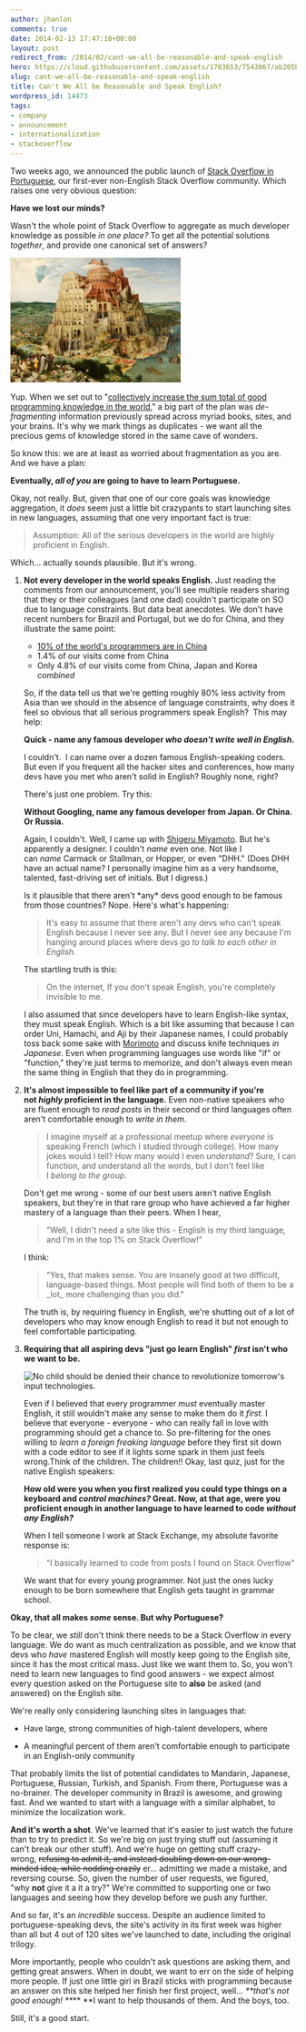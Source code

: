 ```yaml
---
author: jhanlon
comments: true
date: 2014-02-13 17:47:18+00:00
layout: post
redirect_from: /2014/02/cant-we-all-be-reasonable-and-speak-english
hero: https://cloud.githubusercontent.com/assets/1703653/7543067/ab205bb8-f58f-11e4-8820-18f05ed3cd37.jpg
slug: cant-we-all-be-reasonable-and-speak-english
title: Can't We All be Reasonable and Speak English?
wordpress_id: 14473
tags:
- company
- announcement
- internationalization
- stackoverflow
---
```


Two weeks ago, we announced the public launch of [Stack Overflow in Portuguese](http://pt.stackoverflow.com), our first-ever non-English Stack Overflow community. Which raises one very obvious question:

**Have we lost our minds?**

Wasn't the whole point of Stack Overflow to aggregate as much developer knowledge as possible _in one place?_ To get all the potential solutions _together_, and provide one canonical set of answers?

<img src="/images/wordpress/800px-Pieter_Bruegel_the_Elder_-_The_Tower_of_Babel_Vienna_-_Google_Art_Project_-_edited-300x219.jpg" alt="We are aware that, 'Let's all try speaking speaking different languages!' hasn't always worked out for the best.">

Yup. When we set out to "[collectively increase the sum total of good programming knowledge in the world](http://www.codinghorror.com/blog/2008/04/introducing-stackoverflow-com.html)," a big part of the plan was _de-fragmenting_ information previously spread across myriad books, sites, and your brains. It's why we mark things as duplicates - we want all the precious gems of knowledge stored in the same cave of wonders.

So know this: we are at least as worried about fragmentation as you are. And we have a plan:

**Eventually, *all of you* are going to have to learn Portuguese.**

Okay, not really. But, given that one of our core goals was knowledge aggregation, it _does_ seem just a little bit crazypants to start launching sites in new languages, assuming that one very important fact is true:


<blockquote>Assumption: All of the serious developers in the world are highly proficient in English.</blockquote>

Which... actually sounds plausible. But it's wrong.

<ol>	
<li>
<p><strong>Not every developer in the world speaks English.</strong> Just reading the comments from our announcement, you'll see multiple readers sharing that they or their colleagues (and one dad) couldn't participate on SO due to language constraints. But data beat anecdotes. We don't have recent numbers for Brazil and Portugal, but we do for China, and they illustrate the same point:</p>

<ul>	
	<li><a href="http://www.drdobbs.com/tools/planet-earth-has-185-million-developers/240165016">10% of the world's programmers are in China</a></li>
	<li>1.4% of our visits come from China</li>
	<li>Only 4.8% of our visits come from China, Japan and Korea <em>combined</em></li>
</ul>

<p>So, if the data tell us that we're getting roughly 80% less activity from Asia than we should in the absence of language constraints, why does it feel so obvious that all serious programmers speak English?  This may help:</p>

<p><strong>Quick - name any famous developer <em>who doesn't write well in English.</em></strong></p>

<p>I couldn't.  I can name over a dozen famous English-speaking coders. But even if you frequent all the hacker sites and conferences, how many devs have you met who aren't solid in English? Roughly none, right?</p>

<p>There's just one problem. Try this:</p>

<p><strong>Without Googling, name any famous developer from Japan. Or China. Or Russia.</strong></p>

<p>Again, I couldn't. Well, I came up with <a href="http://en.wikipedia.org/wiki/Shigeru_Miyamoto">Shigeru Miyamoto</a>. But he's apparently a designer. I couldn't <em>name</em> even one. Not like I can <em>name</em> Carmack or Stallman, or Hopper, or even "DHH." (Does DHH have an actual name? I personally imagine him as a very handsome, talented, fast-driving set of initials. But I digress.)</p>

<p>Is it plausible that there aren't *any* devs good enough to be famous from those countries? Nope. Here's what's happening:</p>

<blockquote>It's easy to assume that there aren't any devs who can't speak English because I never see any. But I never see any because I'm hanging around places where devs go <em>to talk to each other in English</em>.</blockquote>

<p>The startling truth is this:</p>

<blockquote>On the internet, If you don't speak English, you're completely invisible to me.</blockquote>


<p>I also assumed that since developers have to learn English-like syntax, they must speak English. Which is a bit like assuming that because I can order Uni, Hamachi, and Aji by their Japanese names, I could probably toss back some sake with <a href="http://en.wikipedia.org/wiki/Masaharu_Morimoto">Morimoto</a> and discuss knife techniques <em>in Japanese</em>. Even when programming languages use words like "if" or "function," they're just terms to memorize, and don't always even mean the same thing in English that they do in programming.</p>
</li>

<li>
<p><strong>It's almost impossible to feel like part of a community if you're not <em>highly</em> proficient in the language.</strong> Even non-native speakers who are fluent enough to <em>read posts</em> in their second or third languages often aren't comfortable enough to <em>write in them</em>.</p>

<blockquote>I imagine myself at a professional meetup where <em>everyone</em> is speaking French (which I studied through college). How many jokes would I tell? How many would I even <em>understand</em>? Sure, I can function, and understand all the words, but I don't feel like I <em>belong to the group</em>.</blockquote>

<p>Don't get me wrong - some of our best users aren't native English speakers, but they're in that rare group who have achieved a far higher mastery of a language than their peers. When I hear,</p>

<blockquote>"Well, I didn't need a site like this - English is my third language, and I'm in the top 1% on Stack Overflow!"</blockquote>

<p>I think:</p>

<blockquote>"Yes, that makes sense. You are insanely good at two difficult, language-based things. Most people will find both of them to be a _lot_ more challenging than you did."</blockquote>

<p>The truth is, by requiring fluency in English, we're shutting out of a lot of developers who may know enough English to read it but not enough to feel comfortable participating.</p>
</li>

<li>
<p><strong>Requiring that all aspiring devs "just go learn English" <em>first</em> isn't who we want to be.</strong></p>

<p><img src="/images/wordpress/Griff3-300x215.jpg)](/images/wordpress/Griff3.jpg" alt="No child should be denied their chance to revolutionize tomorrow's input technologies."></p>

<p>Even if I believed that every programmer <em>must</em> eventually master English, it still wouldn't make any sense to make them do it <em>first</em>. I believe that everyone - everyone - who can really fall in love with programming should get a chance to. So pre-filtering for the ones willing to <em>learn a foreign freaking language</em> before they first sit down with a code editor to see if it lights some spark in them just feels wrong.Think of the children. The children!! Okay, last quiz, just for the native English speakers:</p>

<p><strong>How old were you when you first realized you could type things on a keyboard and <em>control machines?</em> Great. Now, at that age, were you proficient enough in another language to have learned to code <em>without any English?</em></strong>

<p>When I tell someone I work at Stack Exchange, my absolute favorite response is:</p>

<blockquote>"I basically learned to code from posts I found on Stack Overflow"</blockquote>

<p>We want that for every young programmer. Not just the ones lucky enough to be born somewhere that English gets taught in grammar school.</p>
</li>
</ol>

**Okay, that all makes _some_ sense. But why Portuguese?**

To be clear, we _still_ don't think there needs to be a Stack Overflow in every language. We do want as much centralization as possible, and we know that devs who _have_ mastered English will mostly keep going to the English site, since it has the most critical mass. Just like we want them to. So, you won't need to learn new languages to find good answers - we expect almost every question asked on the Portuguese site to **also** be asked (and answered) on the English site.

We're really only considering launching sites in languages that:
	
  * Have large, strong communities of high-talent developers, where
	
  * A meaningful percent of them aren't comfortable enough to participate in an English-only community


That probably limits the list of potential candidates to Mandarin, Japanese, Portuguese, Russian, Turkish, and Spanish. From there, Portuguese was a no-brainer. The developer community in Brazil is awesome, and growing fast. And we wanted to start with a language with a similar alphabet, to minimize the localization work.

**And it's worth a shot**. We've learned that it's easier to just watch the future than to try to predict it. So we're big on just trying stuff out (assuming it can't break our other stuff). And we're huge on getting stuff crazy-wrong, <del>refusing to admit it, and instead doubling down on our wrong-minded idea, while nodding crazily</del> er... admitting we made a mistake, and reversing course. So, given the number of user requests, we figured, "why **not** give it a it a try?" We're committed to supporting one or two languages and seeing how they develop before we push any further.

And so far, it's an _incredible_ success. Despite an audience limited to portuguese-speaking devs, the site's activity in its first week was higher than all but 4 out of 120 sites we've launched to date, including the original trilogy.

More importantly, people who couldn't ask questions are asking them, and getting great answers. When in doubt, we want to err on the side of helping more people. If just one little girl in Brazil sticks with programming because an answer on this site helped her finish her first project, well... _**that's not good enough! **_** **I want to help thousands of them. And the boys, too.

Still, it's a good start.
